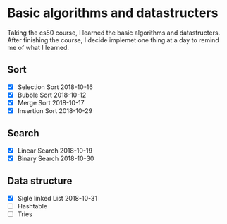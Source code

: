 # Basic algorithms and datastructers

Taking the cs50 course, I learned the basic algorithms and datastructers. After finishing the course, I decide implemet one thing at a day to remind me of what I learned.

## Sort

- [x] Selection Sort 2018-10-16
- [x] Bubble Sort 2018-10-12
- [x] Merge Sort 2018-10-17
- [x] Insertion Sort 2018-10-29

## Search

- [x] Linear Search 2018-10-19
- [x] Binary Search 2018-10-30

## Data structure

- [x] Sigle linked List 2018-10-31
- [ ] Hashtable
- [ ] Tries
